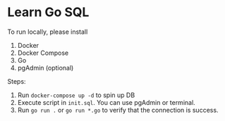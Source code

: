 # Learn Go SQL

To run locally, please install

1. Docker
2. Docker Compose
3. Go
4. pgAdmin (optional)

Steps:

1. Run `docker-compose up -d` to spin up DB
2. Execute script in `init.sql`. You can use pgAdmin or terminal.
3. Run `go run .` or `go run *.go` to verify that the connection is success.
